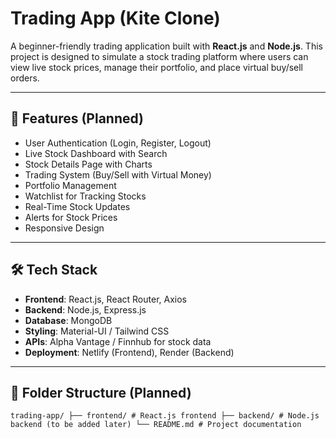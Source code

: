 # Trading App (Kite Clone)
 
A beginner-friendly trading application built with **React.js** and **Node.js**. This project is designed to simulate a stock trading platform where users can view live stock prices, manage their portfolio, and place virtual buy/sell orders.
 
---
 
## 🚀 Features (Planned)
- User Authentication (Login, Register, Logout)
- Live Stock Dashboard with Search
- Stock Details Page with Charts
- Trading System (Buy/Sell with Virtual Money)
- Portfolio Management
- Watchlist for Tracking Stocks
- Real-Time Stock Updates
- Alerts for Stock Prices
- Responsive Design
 
---
 
## 🛠️ Tech Stack
- **Frontend**: React.js, React Router, Axios
- **Backend**: Node.js, Express.js
- **Database**: MongoDB
- **Styling**: Material-UI / Tailwind CSS
- **APIs**: Alpha Vantage / Finnhub for stock data
- **Deployment**: Netlify (Frontend), Render (Backend)
 
---
 
## 📂 Folder Structure (Planned)
```trading-app/ ├── frontend/ # React.js frontend ├── backend/ # Node.js backend (to be added later) └── README.md # Project documentation```